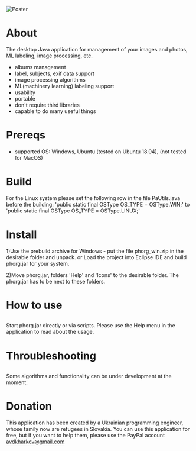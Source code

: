 ![Poster](/assets/poster.png)
# About
The desktop Java application for management of your images and photos, ML labeling, image processing, etc.
* albums management
* label, subjects, exif data support
* image processing algorithms
* ML(machinery learning) labeling support
* usability
* portable 
* don't require third libraries
* capable to do many useful things
# Prereqs
* supported OS: Windows, Ubuntu (tested on Ubuntu 18.04), (not tested for MacOS)
# Build
For the Linux system please set the following row in the file PaUtils.java before the building:
'public static final OSType OS_TYPE = OSType.WIN;'
to
'public static final OSType OS_TYPE = OSType.LINUX;'

# Install
1)Use the prebuild archive for Windows - put the file phorg_win.zip in the desirable folder and unpack.
or
Load the project into Eclipse IDE and build phorg.jar for your system.

2)Move phorg.jar, folders 'Help' and 'Icons' to the desirable folder. The phorg.jar has to be next to these folders.
# How to use
## 
Start phorg.jar directly or via scripts. Please use the Help menu in the application to read about the usage.
# Throubleshooting
## 
Some algorithms and functionality can be under development at the moment.
# Donation
This application has been created by a Ukrainian programming engineer, whose family now are refugees in Slovakia.
You can use this application for free, but if you want to help them, please use the PayPal account
avdkharkov@gmail.com